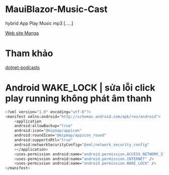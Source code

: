 # MauiBlazor-Music-Cast
hybrid App Play Music mp3 [.....]

[Web site Manga](https://unionmangasbr.org/)
# Tham khảo
[dotnet-podcasts](https://github.com/microsoft/dotnet-podcasts/)

# Android WAKE_LOCK | sửa lỗi click play running không phát âm thanh
```sh
<?xml version="1.0" encoding="utf-8"?>
<manifest xmlns:android="http://schemas.android.com/apk/res/android">
    <application 
	android:allowBackup="true" 
	android:icon="@mipmap/appicon" 
	android:roundIcon="@mipmap/appicon_round" 
	android:supportsRtl="true"
	android:networkSecurityConfig="@xml/network_security_config"
	></application>
    <uses-permission android:name="android.permission.ACCESS_NETWORK_STATE" />
    <uses-permission android:name="android.permission.INTERNET" />
	<uses-permission android:name="android.permission.WAKE_LOCK" />
</manifest>
```

